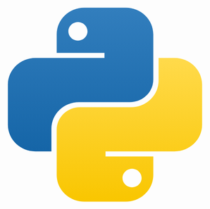 <img alt="SVG Image" src="data:image/svg+xml;charset=UTF-8,%3C?xml version='1.0' encoding='utf-8'?%3E%3C!-- Uploaded to: SVG Repo, www.svgrepo.com, Generator: SVG Repo Mixer Tools --%3E%3Csvg width='800px' height='800px' viewBox='0 0 32 32' fill='none' xmlns='http://www.w3.org/2000/svg'%3E%3Cpath fill-rule='evenodd' clip-rule='evenodd' d='M13.0164 2C10.8193 2 9.03825 3.72453 9.03825 5.85185V8.51852H15.9235V9.25926H5.97814C3.78107 9.25926 2 10.9838 2 13.1111L2 18.8889C2 21.0162 3.78107 22.7407 5.97814 22.7407H8.27322V19.4815C8.27322 17.3542 10.0543 15.6296 12.2514 15.6296H19.5956C21.4547 15.6296 22.9617 14.1704 22.9617 12.3704V5.85185C22.9617 3.72453 21.1807 2 18.9836 2H13.0164ZM12.0984 6.74074C12.8589 6.74074 13.4754 6.14378 13.4754 5.40741C13.4754 4.67103 12.8589 4.07407 12.0984 4.07407C11.3378 4.07407 10.7213 4.67103 10.7213 5.40741C10.7213 6.14378 11.3378 6.74074 12.0984 6.74074Z' fill='url(%23paint0_linear_87_8204)'/%3E%3Cpath fill-rule='evenodd' clip-rule='evenodd' d='M18.9834 30C21.1805 30 22.9616 28.2755 22.9616 26.1482V23.4815L16.0763 23.4815L16.0763 22.7408L26.0217 22.7408C28.2188 22.7408 29.9998 21.0162 29.9998 18.8889V13.1111C29.9998 10.9838 28.2188 9.25928 26.0217 9.25928L23.7266 9.25928V12.5185C23.7266 14.6459 21.9455 16.3704 19.7485 16.3704L12.4042 16.3704C10.5451 16.3704 9.03809 17.8296 9.03809 19.6296L9.03809 26.1482C9.03809 28.2755 10.8192 30 13.0162 30H18.9834ZM19.9015 25.2593C19.1409 25.2593 18.5244 25.8562 18.5244 26.5926C18.5244 27.329 19.1409 27.9259 19.9015 27.9259C20.662 27.9259 21.2785 27.329 21.2785 26.5926C21.2785 25.8562 20.662 25.2593 19.9015 25.2593Z' fill='url(%23paint1_linear_87_8204)'/%3E%3Cdefs%3E%3ClinearGradient id='paint0_linear_87_8204' x1='12.4809' y1='2' x2='12.4809' y2='22.7407' gradientUnits='userSpaceOnUse'%3E%3Cstop stop-color='%23327EBD'/%3E%3Cstop offset='1' stop-color='%231565A7'/%3E%3C/linearGradient%3E%3ClinearGradient id='paint1_linear_87_8204' x1='19.519' y1='9.25928' x2='19.519' y2='30' gradientUnits='userSpaceOnUse'%3E%3Cstop stop-color='%23FFDA4B'/%3E%3Cstop offset='1' stop-color='%23F9C600'/%3E%3C/linearGradient%3E%3C/defs%3E%3C/svg%3E" />
